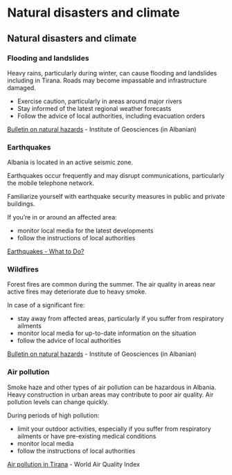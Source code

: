 # Natural disasters and climate

## Natural disasters and climate

### Flooding and landslides

Heavy rains, particularly during winter, can cause flooding and landslides including in Tirana. Roads may become impassable and infrastructure damaged.

* Exercise caution, particularly in areas around major rivers
* Stay informed of the latest regional weather forecasts
* Follow the advice of local authorities, including evacuation orders

[Bulletin on natural hazards](https://www.geo.edu.al/newweb/?fq=brenda&kid=34&gj=gj2&kid=34) - Institute of Geosciences (in Albanian)

### Earthquakes

Albania is located in an active seismic zone.

Earthquakes occur frequently and may disrupt communications, particularly the mobile telephone network.

Familiarize yourself with earthquake security measures in public and private buildings.

If you’re in or around an affected area:

* monitor local media for the latest developments
* follow the instructions of local authorities

[Earthquakes - What to Do?](https://www.getprepared.gc.ca/cnt/rsrcs/pblctns/rthqks-wtd/index-en.aspx)

### Wildfires

Forest fires are common during the summer. The air quality in areas near active fires may deteriorate due to heavy smoke.

In case of a significant fire:

* stay away from affected areas, particularly if you suffer from respiratory ailments
* monitor local media for up-to-date information on the situation
* follow the advice of local authorities

[Bulletin on natural hazards](https://www.geo.edu.al/newweb/?fq=brenda&kid=34&gj=gj2&kid=34) - Institute of Geosciences (in Albanian)

### Air pollution

Smoke haze and other types of air pollution can be hazardous in Albania. Heavy construction in urban areas may contribute to poor air quality. Air pollution levels can change quickly.

During periods of high pollution:

* limit your outdoor activities, especially if you suffer from respiratory ailments or have pre-existing medical conditions
* monitor local media
* follow the instructions of local authorities

[Air pollution in Tirana](https://aqicn.org/map/tirana/) - World Air Quality Index